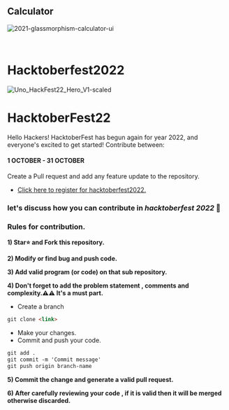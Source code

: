 ## Calculator

![2021-glassmorphism-calculator-ui](https://user-images.githubusercontent.com/73592688/194620666-431adc31-df00-4345-bc26-d1b5baac9f2a.jpg)

<br>

# Hacktoberfest2022

![Uno_HackFest22_Hero_V1-scaled](https://user-images.githubusercontent.com/73592688/194618563-b53897e2-4805-4511-9ab8-b4396f38432d.jpg)

# HacktoberFest22

Hello Hackers! HacktoberFest has begun again for year 2022, and everyone's excited to get started!
Contribute between: <h4>1 OCTOBER - 31 OCTOBER</h4>

Create a Pull request and add any feature update to the repository.

- [Click here to register for hacktoberfest2022.](https://hacktoberfest.digitalocean.com/)

### let's discuss how you can contribute in _hacktoberfest 2022_ 🙌

### Rules for contribution.

**1) Star⭐ and Fork this repository.**

**2) Modify or find bug and push code.**

**3) Add valid program (or code) on that sub repository.**

**4) Don't forget to add the problem statement , comments and complexity.⚠️⚠️ It's a must part.**

- Create a branch

```markdown
git clone <link>
```

- Make your changes.
- Commit and push your code.

```markdown
git add .
git commit -m 'Commit message'
git push origin branch-name
```

**5) Commit the change and generate a valid pull request.**

**6) After carefully reviewing your code , if it is valid then it will be merged otherwise discarded.**

